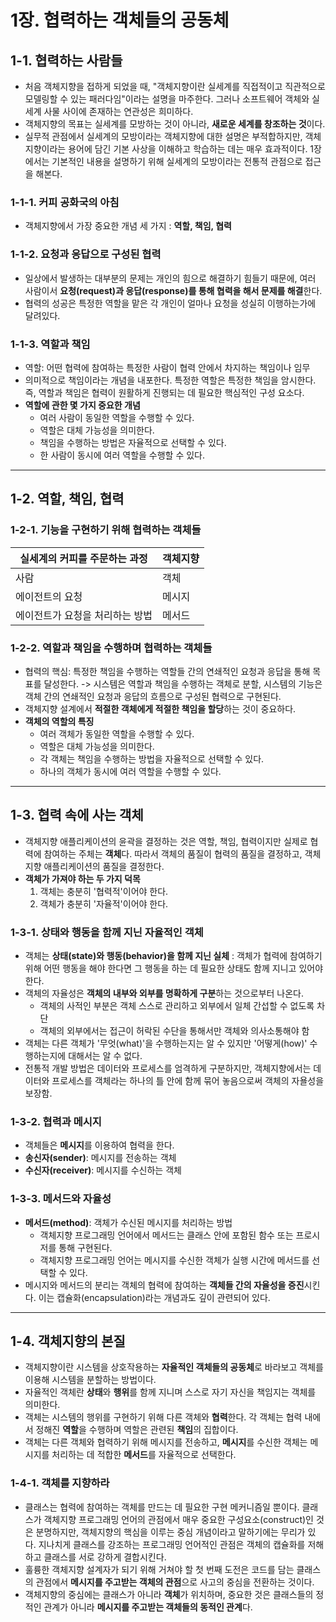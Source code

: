# 1장. 협력하는 객체들의 공동체

## 1-1. 협력하는 사람들
- 처음 객체지향을 접하게 되었을 때, "객체지향이란 실세계를 직접적이고 직관적으로 모델링할 수 있는 패러다임"이라는 설명을 마주한다. 그러나 소프트웨어 객체와 실세계 사물 사이에 존재하는 연관성은 희미하다. 
- 객체지향의 목표는 실세계를 모방하는 것이 아니라, **새로운 세계를 창조하는 것**이다.  
- 실무적 관점에서 실세계의 모방이라는 객체지향에 대한 설명은 부적합하지만, 객체지향이라는 용어에 담긴 기본 사상을 이해하고 학습하는 데는 매우 효과적이다. 1장에서는 기본적인 내용을 설명하기 위해 실세계의 모방이라는 전통적 관점으로 접근을 해본다.  

### 1-1-1. 커피 공화국의 아침
- 객체지향에서 가장 중요한 개념 세 가지 : **역할, 책임, 협력**

### 1-1-2. 요청과 응답으로 구성된 협력
- 일상에서 발생하는 대부분의 문제는 개인의 힘으로 해결하기 힘들기 때문에, 여러 사람이서 **요청(request)과 응답(response)를 통해 협력을 해서 문제를 해결**한다.
- 협력의 성공은 특정한 역할을 맡은 각 개인이 얼마나 요청을 성실히 이행하는가에 달려있다. 

### 1-1-3. 역할과 책임
- 역할: 어떤 협력에 참여하는 특정한 사람이 협력 안에서 차지하는 책임이나 임무
- 의미적으로 책임이라는 개념을 내포한다. 특정한 역할은 특정한 책임을 암시한다. 즉, 역할과 책임은 협력이 원활하게 진행되는 데 필요한 핵심적인 구성 요소다.
- **역할에 관한 몇 가지 중요한 개념**
    - 여러 사람이 동일한 역할을 수행할 수 있다.
    - 역할은 대체 가능성을 의미한다.
    - 책임을 수행하는 방법은 자율적으로 선택할 수 있다.
    - 한 사람이 동시에 여러 역할을 수행할 수 있다.

---
## 1-2. 역할, 책임, 협력
### 1-2-1. 기능을 구현하기 위해 협력하는 객체들
|  실세계의 커피를 주문하는 과정  |  객체지향  |  
| -- | -- |
| 사람 | 객체 |  
| 에이전트의 요청 | 메시지 | 
| 에이전트가 요청을 처리하는 방법 | 메서드 |

### 1-2-2. 역할과 책임을 수행하며 협력하는 객체들
- 협력의 핵심: 특정한 책임을 수행하는 역할들 간의 연쇄적인 요청과 응답을 통해 목표를 달성한다. -> 시스템은 역할과 책임을 수행하는 객체로 분할, 시스템의 기능은 객체 간의 연쇄적인 요청과 응답의 흐름으로 구성된 협력으로 구현된다.
- 객체지향 설계에서 **적절한 객체에게 적절한 책임을 할당**하는 것이 중요하다.
- **객체의 역할의 특징**
    - 여러 객체가 동일한 역할을 수행할 수 있다.
    - 역할은 대체 가능성을 의미한다.
    - 각 객체는 책임을 수행하는 방법을 자율적으로 선택할 수 있다.
    - 하나의 객체가 동시에 여러 역할을 수행할 수 있다.
---
## 1-3. 협력 속에 사는 객체
- 객체지향 애플리케이션의 윤곽을 결정하는 것은 역할, 책임, 협력이지만 실제로 협력에 참여하는 주체는 **객체**다. 따라서 객체의 품질이 협력의 품질을 결정하고, 객체지향 애플리케이션의 품질을 결정한다.
- **객체가 가져야 하는 두 가지 덕목**
    1. 객체는 충분히 '협력적'이어야 한다.
    2. 객체가 충분히 '자율적'이어야 한다.

### 1-3-1. 상태와 행동을 함께 지닌 자율적인 객체
- 객체는 **상태(state)와 행동(behavior)을 함께 지닌 실체** : 객체가 협력에 참여하기 위해 어떤 행동을 해야 한다면 그 행동을 하는 데 필요한 상태도 함께 지니고 있어야 한다.
- 객체의 자율성은 **객체의 내부와 외부를 명확하게 구분**하는 것으로부터 나온다. 
    - 객체의 사적인 부분은 객체 스스로 관리하고 외부에서 일체 간섭할 수 없도록 차단
    - 객체의 외부에서는 접근이 허락된 수단을 통해서만 객체와 의사소통해야 함
- 객체는 다른 객체가 '무엇(what)'을 수행하는지는 알 수 있지만 '어떻게(how)' 수행하는지에 대해서는 알 수 없다.
- 전통적 개발 방법은 데이터와 프로세스를 엄격하게 구분하지만, 객체지향에서는 데이터와 프로세스를 객체라는 하나의 틀 안에 함께 묶어 놓음으로써 객체의 자욜성을 보장함.

### 1-3-2. 협력과 메시지 
- 객체들은 **메시지**를 이용하여 협력을 한다.
- **송신자(sender)**: 메시지를 전송하는 객체
- **수신자(receiver)**: 메시지를 수신하는 객체

### 1-3-3. 메서드와 자율성
- **메서드(method)**: 객체가 수신된 메시지를 처리하는 방법
    -  객체지향 프로그래밍 언어에서 메서드는 클래스 안에 포함된 함수 또는 프로시저를 통해 구현된다.
    - 객체지향 프로그래밍 언어는 메시지를 수신한 객체가 실행 시간에 메서드를 선택할 수 있다.
- 메시지와 메서드의 분리는 객체의 협력에 참여하는 **객체들 간의 자율성을 증진**시킨다. 이는 캡슐화(encapsulation)라는 개념과도 깊이 관련되어 있다.

----
## 1-4. 객체지향의 본질
- 객체지향이란 시스템을 상호작용하는 **자율적인 객체들의 공동체**로 바라보고 객체를 이용해 시스템을 분할하는 방법이다.
- 자율적인 객체란 **상태**와 **행위**를 함께 지니며 스스로 자기 자신을 책임지는 객체를 의미한다.
- 객체는 시스템의 행위를 구현하기 위해 다른 객체와 **협력**한다. 각 객체는 협력 내에서 정해진 **역할**을 수행하며 역할은 관련된 **책임**의 집합이다.
- 객체는 다른 객체와 협력하기 위해 메시지를 전송하고, **메시지**를 수신한 객체는 메시지를 처리하는 데 적합한 **메서드**를 자율적으로 선택한다.

### 1-4-1. 객체를 지향하라
- 클래스는 협력에 참여하는 객체를 만드는 데 필요한 구현 메커니즘일 뿐이다. 클래스가 객체지향 프로그래밍 언어의 관점에서 매우 중요한 구성요소(construct)인 것은 분명하지만, 객체지향의 핵심을 이루는 중심 개념이라고 말하기에는 무리가 있다. 지나치게 클래스를 강조하는 프로그래밍 언어적인 관점은 객체의 캡슐화를 저해하고 클래스를 서로 강하게 결합시킨다.
- 훌륭한 객체지향 설계자가 되기 위해 거쳐야 할 첫 번째 도전은 코드를 담는 클래스의 관점에서 **메시지를 주고받는 객체의 관점**으로 사고의 중심을 전환하는 것이다.
- 객체지향의 중심에는 클래스가 아니라 **객체**가 위치하며, 중요한 것은 클래스들의 정적인 관계가 아니라 **메시지를 주고받는 객체들의 동적인 관계**다.